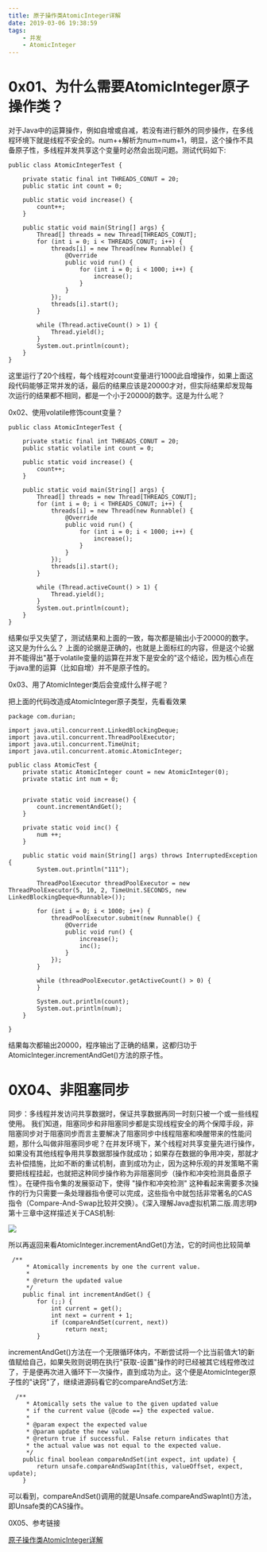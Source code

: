 ```yaml
---
title: 原子操作类AtomicInteger详解
date: 2019-03-06 19:38:59
tags:
	- 并发
	- AtomicInteger
---
```


# 0x01、为什么需要AtomicInteger原子操作类？

对于Java中的运算操作，例如自增或自减，若没有进行额外的同步操作，在多线程环境下就是线程不安全的。num++解析为num=num+1，明显，这个操作不具备原子性，多线程并发共享这个变量时必然会出现问题。测试代码如下:

```
public class AtomicIntegerTest {
 
    private static final int THREADS_CONUT = 20;
    public static int count = 0;
 
    public static void increase() {
        count++;
    }
 
    public static void main(String[] args) {
        Thread[] threads = new Thread[THREADS_CONUT];
        for (int i = 0; i < THREADS_CONUT; i++) {
            threads[i] = new Thread(new Runnable() {
                @Override
                public void run() {
                    for (int i = 0; i < 1000; i++) {
                        increase();
                    }
                }
            });
            threads[i].start();
        }
 
        while (Thread.activeCount() > 1) {
            Thread.yield();
        }
        System.out.println(count);
    }
}
```

这里运行了20个线程，每个线程对count变量进行1000此自增操作，如果上面这段代码能够正常并发的话，最后的结果应该是20000才对，但实际结果却发现每次运行的结果都不相同，都是一个小于20000的数字。这是为什么呢？

0x02、使用volatile修饰count变量？

```
public class AtomicIntegerTest {
 
    private static final int THREADS_CONUT = 20;
    public static volatile int count = 0;
 
    public static void increase() {
        count++;
    }
 
    public static void main(String[] args) {
        Thread[] threads = new Thread[THREADS_CONUT];
        for (int i = 0; i < THREADS_CONUT; i++) {
            threads[i] = new Thread(new Runnable() {
                @Override
                public void run() {
                    for (int i = 0; i < 1000; i++) {
                        increase();
                    }
                }
            });
            threads[i].start();
        }
 
        while (Thread.activeCount() > 1) {
            Thread.yield();
        }
        System.out.println(count);
    }
}

```

结果似乎又失望了，测试结果和上面的一致，每次都是输出小于20000的数字。这又是为什么么？ 上面的论据是正确的，也就是上面标红的内容，但是这个论据并不能得出"基于volatile变量的运算在并发下是安全的"这个结论，因为核心点在于java里的运算（比如自增）并不是原子性的。

0x03、用了AtomicInteger类后会变成什么样子呢？

把上面的代码改造成AtomicInteger原子类型，先看看效果

```
package com.durian;

import java.util.concurrent.LinkedBlockingDeque;
import java.util.concurrent.ThreadPoolExecutor;
import java.util.concurrent.TimeUnit;
import java.util.concurrent.atomic.AtomicInteger;

public class AtomicTest {
    private static AtomicInteger count = new AtomicInteger(0);
    private static int num = 0;


    private static void increase() {
        count.incrementAndGet();
    }

    private static void inc() {
        num ++;
    }

    public static void main(String[] args) throws InterruptedException {
        System.out.println("111");

        ThreadPoolExecutor threadPoolExecutor = new ThreadPoolExecutor(5, 10, 2, TimeUnit.SECONDS, new LinkedBlockingDeque<Runnable>());

        for (int i = 0; i < 1000; i++) {
            threadPoolExecutor.submit(new Runnable() {
                @Override
                public void run() {
                    increase();
                    inc();
                }
            });
        }

        while (threadPoolExecutor.getActiveCount() > 0) {
        }

        System.out.println(count);
        System.out.println(num);
    }

}

```
结果每次都输出20000，程序输出了正确的结果，这都归功于AtomicInteger.incrementAndGet()方法的原子性。

# 0X04、非阻塞同步

同步：多线程并发访问共享数据时，保证共享数据再同一时刻只被一个或一些线程使用。
我们知道，阻塞同步和非阻塞同步都是实现线程安全的两个保障手段，非阻塞同步对于阻塞同步而言主要解决了阻塞同步中线程阻塞和唤醒带来的性能问题，那什么叫做非阻塞同步呢？在并发环境下，某个线程对共享变量先进行操作，如果没有其他线程争用共享数据那操作就成功；如果存在数据的争用冲突，那就才去补偿措施，比如不断的重试机制，直到成功为止，因为这种乐观的并发策略不需要把线程挂起，也就把这种同步操作称为非阻塞同步（操作和冲突检测具备原子性）。在硬件指令集的发展驱动下，使得 "操作和冲突检测" 这种看起来需要多次操作的行为只需要一条处理器指令便可以完成，这些指令中就包括非常著名的CAS指令（Compare-And-Swap比较并交换）。《深入理解Java虚拟机第二版.周志明》第十三章中这样描述关于CAS机制:

![](https://pic3.zhimg.com/80/v2-a786369d2fd2feade31705654ead2fb1_hd.png)

所以再返回来看AtomicInteger.incrementAndGet()方法，它的时间也比较简单

```
 /**
     * Atomically increments by one the current value.
     *
     * @return the updated value
     */
    public final int incrementAndGet() {
        for (;;) {
            int current = get();
            int next = current + 1;
            if (compareAndSet(current, next))
                return next;
        }

```
incrementAndGet()方法在一个无限循环体内，不断尝试将一个比当前值大1的新值赋给自己，如果失败则说明在执行"获取-设置"操作的时已经被其它线程修改过了，于是便再次进入循环下一次操作，直到成功为止。这个便是AtomicInteger原子性的"诀窍"了，继续进源码看它的compareAndSet方法:

```
  /**
     * Atomically sets the value to the given updated value
     * if the current value {@code ==} the expected value.
     *
     * @param expect the expected value
     * @param update the new value
     * @return true if successful. False return indicates that
     * the actual value was not equal to the expected value.
     */
    public final boolean compareAndSet(int expect, int update) {
        return unsafe.compareAndSwapInt(this, valueOffset, expect, update);
	}
```

可以看到，compareAndSet()调用的就是Unsafe.compareAndSwapInt()方法，即Unsafe类的CAS操作。

0X05、参考链接

[原子操作类AtomicInteger详解](<https://blog.csdn.net/fanrenxiang/article/details/80623884>)

